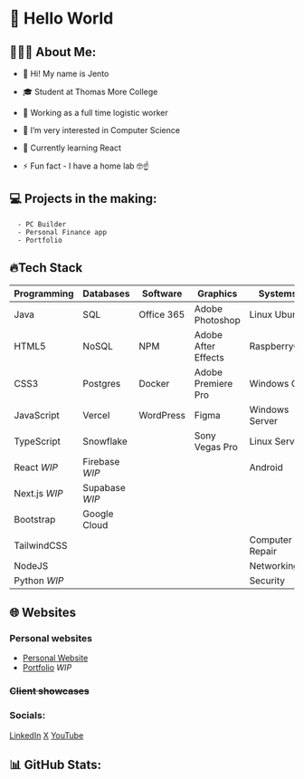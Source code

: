 # 👋 Hello World


## 👨🏼‍🎨 About Me:
- 🙋 Hi! My name is Jento
- 🎓 Student at Thomas More College
- 🏢 Working as a full time logistic worker
  
- 👀 I’m very interested in Computer Science
- 🌱 Currently learning React
- ⚡️ Fun fact - I have a home lab 🤓☝️


## 💻 Projects in the making:
      - PC Builder
      - Personal Finance app
      - Portfolio


## 🔥Tech Stack
| **Programming**    | **Databases**    | **Software**         | **Graphics**              | **Systems**             |
|--------------------|------------------|----------------------|---------------------------|-------------------------|
| Java               | SQL              | Office 365           | Adobe Photoshop           | Linux Ubuntu            |
| HTML5              | NoSQL            | NPM                  | Adobe After Effects       | RaspberryOS             |
| CSS3               | Postgres         | Docker               | Adobe Premiere Pro        | Windows OS              |
| JavaScript         | Vercel           | WordPress            | Figma                     | Windows Server          |
| TypeScript         | Snowflake        |                      | Sony Vegas Pro            | Linux Server            |
| React *WIP*        | Firebase *WIP*   |                      |                           | Android                 |
| Next.js *WIP*      | Supabase *WIP*   |                      |                           |                         |
| Bootstrap          | Google Cloud     |                      |                           |                         |
| TailwindCSS        |                  |                      |                           | Computer Repair         |
| NodeJS             |                  |                      |                           | Networking              |
| Python *WIP*       |                  |                      |                           | Security                |

## 🌐 Websites
### Personal websites
- [Personal Website](https://jentopieters.be)
- [Portfolio](https://portfolio.jentopieters.be) *WIP*

### ~~Client showcases~~

### Socials:
[LinkedIn](https://www.linkedin.com/in/pietersj/)
[X](https://twitter.com/denjento)
[YouTube](https://www.youtube.com/@Jento.)


## 📊 GitHub Stats:
